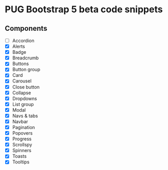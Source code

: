 # PUG Bootstrap 5 beta code snippets

## Components

- [ ] Accordion
- [x] Alerts
- [x] Badge
- [x] Breadcrumb
- [x] Buttons
- [x] Button group
- [x] Card
- [x] Carousel
- [x] Close button
- [x] Collapse
- [x] Dropdowns
- [x] List group
- [x] Modal
- [x] Navs & tabs
- [x] Navbar
- [x] Pagination
- [x] Popovers
- [x] Progress
- [x] Scrollspy
- [x] Spinners
- [x] Toasts
- [x] Tooltips
